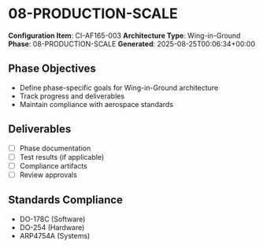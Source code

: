 # 08-PRODUCTION-SCALE

**Configuration Item**: CI-AF165-003
**Architecture Type**: Wing-in-Ground
**Phase**: 08-PRODUCTION-SCALE
**Generated**: 2025-08-25T00:06:34+00:00

## Phase Objectives
- Define phase-specific goals for Wing-in-Ground architecture
- Track progress and deliverables
- Maintain compliance with aerospace standards

## Deliverables
- [ ] Phase documentation
- [ ] Test results (if applicable)
- [ ] Compliance artifacts
- [ ] Review approvals

## Standards Compliance
- DO-178C (Software)
- DO-254 (Hardware)
- ARP4754A (Systems)
